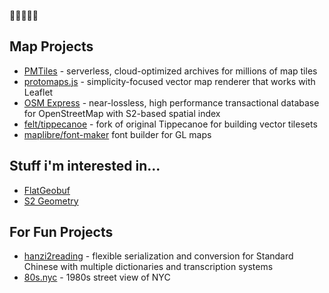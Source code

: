 🥑🥑🥑🥑🥑

## Map Projects

- [PMTiles](https://github.com/protomaps/PMTiles) - serverless, cloud-optimized archives for millions of map tiles
- [protomaps.js](https://github.com/protomaps/protomaps.js) - simplicity-focused vector map renderer that works with Leaflet
- [OSM Express](https://github.com/protomaps/OSMExpress) - near-lossless, high performance transactional database for OpenStreetMap with S2-based spatial index
- [felt/tippecanoe](https://github.com/felt/tippecanoe) - fork of original Tippecanoe for building vector tilesets
- [maplibre/font-maker](https://github.com/maplibre/font-maker) font builder for GL maps

## Stuff i'm interested in...

- [FlatGeobuf](https://github.com/flatgeobuf/flatgeobuf)
- [S2 Geometry](https://github.com/google/s2geometry)

## For Fun Projects

- [hanzi2reading](https://github.com/bdon/hanzi2reading) - flexible serialization and conversion for Standard Chinese with multiple dictionaries and transcription systems
- [80s.nyc](https://github.com/bdon/80s.nyc) - 1980s street view of NYC
